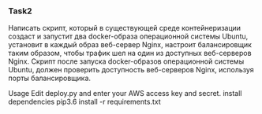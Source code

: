 ### Task2 ###
Написать скрипт, который в существующей среде контейнеризации создаст и запустит два docker-образа операционной системы Ubuntu,
установит в каждый образ веб-сервер Nginx, настроит балансировщик таким образом, чтобы трафик шел на один из доступных веб-серверов Nginx.
Скрипт после запуска docker-образов операционной системы Ubuntu, должен проверить доступность веб-серверов Nginx, используя порты балансировщика.

Usage
Edit deploy.py and enter your AWS access key and secret.
install dependencies pip3.6 install -r requirements.txt
